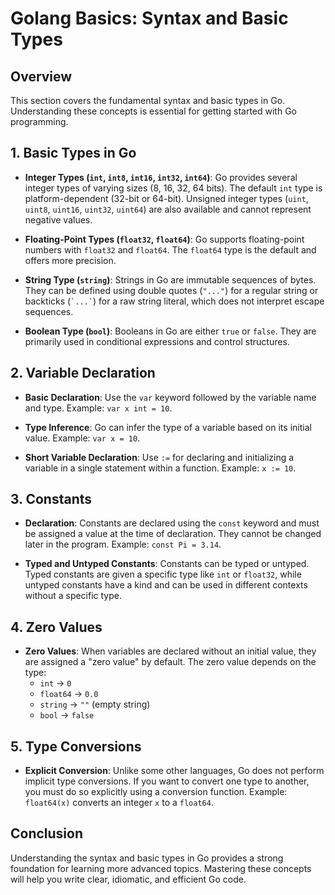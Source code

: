 # Golang Basics: Syntax and Basic Types

## Overview

This section covers the fundamental syntax and basic types in Go. Understanding these concepts is essential for getting started with Go programming.

## 1. Basic Types in Go

- **Integer Types (`int`, `int8`, `int16`, `int32`, `int64`)**: Go provides several integer types of varying sizes (8, 16, 32, 64 bits). The default `int` type is platform-dependent (32-bit or 64-bit). Unsigned integer types (`uint`, `uint8`, `uint16`, `uint32`, `uint64`) are also available and cannot represent negative values.

- **Floating-Point Types (`float32`, `float64`)**: Go supports floating-point numbers with `float32` and `float64`. The `float64` type is the default and offers more precision.

- **String Type (`string`)**: Strings in Go are immutable sequences of bytes. They can be defined using double quotes (`"..."`) for a regular string or backticks (`` `...` ``) for a raw string literal, which does not interpret escape sequences.

- **Boolean Type (`bool`)**: Booleans in Go are either `true` or `false`. They are primarily used in conditional expressions and control structures.

## 2. Variable Declaration

- **Basic Declaration**: Use the `var` keyword followed by the variable name and type. Example: `var x int = 10`.

- **Type Inference**: Go can infer the type of a variable based on its initial value. Example: `var x = 10`.

- **Short Variable Declaration**: Use `:=` for declaring and initializing a variable in a single statement within a function. Example: `x := 10`.

## 3. Constants

- **Declaration**: Constants are declared using the `const` keyword and must be assigned a value at the time of declaration. They cannot be changed later in the program. Example: `const Pi = 3.14`.

- **Typed and Untyped Constants**: Constants can be typed or untyped. Typed constants are given a specific type like `int` or `float32`, while untyped constants have a kind and can be used in different contexts without a specific type.

## 4. Zero Values

- **Zero Values**: When variables are declared without an initial value, they are assigned a "zero value" by default. The zero value depends on the type:
    - `int` → `0`
    - `float64` → `0.0`
    - `string` → `""` (empty string)
    - `bool` → `false`

## 5. Type Conversions

- **Explicit Conversion**: Unlike some other languages, Go does not perform implicit type conversions. If you want to convert one type to another, you must do so explicitly using a conversion function. Example: `float64(x)` converts an integer `x` to a `float64`.

## Conclusion

Understanding the syntax and basic types in Go provides a strong foundation for learning more advanced topics. Mastering these concepts will help you write clear, idiomatic, and efficient Go code.
